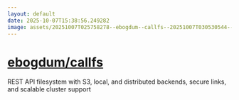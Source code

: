 ```yaml
---
layout: default
date: 2025-10-07T15:38:56.249282
image: assets/20251007T025758278--ebogdum--callfs--20251007T030530544--cropped.png
---
```


# [ebogdum/callfs](https://github.com/ebogdum/callfs)

REST API filesystem with S3, local, and distributed backends, secure links, and scalable cluster support
